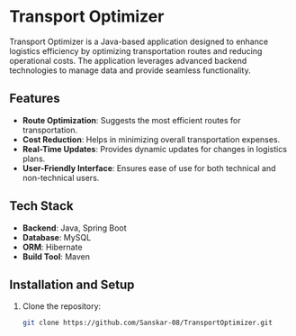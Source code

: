 # Transport Optimizer

Transport Optimizer is a Java-based application designed to enhance logistics efficiency by optimizing transportation routes and reducing operational costs. The application leverages advanced backend technologies to manage data and provide seamless functionality.

## Features

- **Route Optimization**: Suggests the most efficient routes for transportation.
- **Cost Reduction**: Helps in minimizing overall transportation expenses.
- **Real-Time Updates**: Provides dynamic updates for changes in logistics plans.
- **User-Friendly Interface**: Ensures ease of use for both technical and non-technical users.

## Tech Stack

- **Backend**: Java, Spring Boot
- **Database**: MySQL
- **ORM**: Hibernate
- **Build Tool**: Maven

## Installation and Setup

1. Clone the repository:
   ```bash
   git clone https://github.com/Sanskar-08/TransportOptimizer.git
